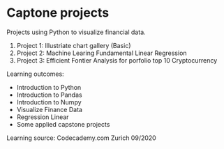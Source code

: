 # Captone projects
Projects using Python to visualize financial data.
1. Project 1: Illustriate chart gallery (Basic)
2. Project 2: Machine Learing Fundamental Linear Regression
3. Project 3: Efficient Fontier Analysis for porfolio top 10 Cryptocurrency

Learning outcomes:
- Introduction to Python
- Introduction to Pandas
- Introduction to Numpy
- Visualize Finance Data
- Regression Linear
- Some applied capstone projects

Learning source: Codecademy.com
Zurich 09/2020
